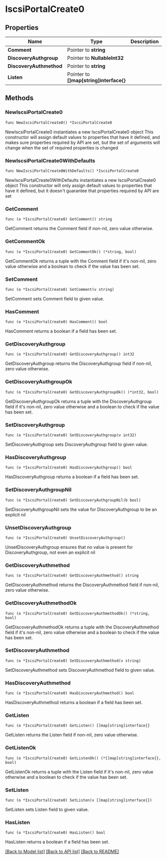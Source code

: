 # IscsiPortalCreate0

## Properties

Name | Type | Description | Notes
------------ | ------------- | ------------- | -------------
**Comment** | Pointer to **string** |  | [optional] 
**DiscoveryAuthgroup** | Pointer to **NullableInt32** |  | [optional] 
**DiscoveryAuthmethod** | Pointer to **string** |  | [optional] 
**Listen** | Pointer to **[]map[string]interface{}** |  | [optional] 

## Methods

### NewIscsiPortalCreate0

`func NewIscsiPortalCreate0() *IscsiPortalCreate0`

NewIscsiPortalCreate0 instantiates a new IscsiPortalCreate0 object
This constructor will assign default values to properties that have it defined,
and makes sure properties required by API are set, but the set of arguments
will change when the set of required properties is changed

### NewIscsiPortalCreate0WithDefaults

`func NewIscsiPortalCreate0WithDefaults() *IscsiPortalCreate0`

NewIscsiPortalCreate0WithDefaults instantiates a new IscsiPortalCreate0 object
This constructor will only assign default values to properties that have it defined,
but it doesn't guarantee that properties required by API are set

### GetComment

`func (o *IscsiPortalCreate0) GetComment() string`

GetComment returns the Comment field if non-nil, zero value otherwise.

### GetCommentOk

`func (o *IscsiPortalCreate0) GetCommentOk() (*string, bool)`

GetCommentOk returns a tuple with the Comment field if it's non-nil, zero value otherwise
and a boolean to check if the value has been set.

### SetComment

`func (o *IscsiPortalCreate0) SetComment(v string)`

SetComment sets Comment field to given value.

### HasComment

`func (o *IscsiPortalCreate0) HasComment() bool`

HasComment returns a boolean if a field has been set.

### GetDiscoveryAuthgroup

`func (o *IscsiPortalCreate0) GetDiscoveryAuthgroup() int32`

GetDiscoveryAuthgroup returns the DiscoveryAuthgroup field if non-nil, zero value otherwise.

### GetDiscoveryAuthgroupOk

`func (o *IscsiPortalCreate0) GetDiscoveryAuthgroupOk() (*int32, bool)`

GetDiscoveryAuthgroupOk returns a tuple with the DiscoveryAuthgroup field if it's non-nil, zero value otherwise
and a boolean to check if the value has been set.

### SetDiscoveryAuthgroup

`func (o *IscsiPortalCreate0) SetDiscoveryAuthgroup(v int32)`

SetDiscoveryAuthgroup sets DiscoveryAuthgroup field to given value.

### HasDiscoveryAuthgroup

`func (o *IscsiPortalCreate0) HasDiscoveryAuthgroup() bool`

HasDiscoveryAuthgroup returns a boolean if a field has been set.

### SetDiscoveryAuthgroupNil

`func (o *IscsiPortalCreate0) SetDiscoveryAuthgroupNil(b bool)`

 SetDiscoveryAuthgroupNil sets the value for DiscoveryAuthgroup to be an explicit nil

### UnsetDiscoveryAuthgroup
`func (o *IscsiPortalCreate0) UnsetDiscoveryAuthgroup()`

UnsetDiscoveryAuthgroup ensures that no value is present for DiscoveryAuthgroup, not even an explicit nil
### GetDiscoveryAuthmethod

`func (o *IscsiPortalCreate0) GetDiscoveryAuthmethod() string`

GetDiscoveryAuthmethod returns the DiscoveryAuthmethod field if non-nil, zero value otherwise.

### GetDiscoveryAuthmethodOk

`func (o *IscsiPortalCreate0) GetDiscoveryAuthmethodOk() (*string, bool)`

GetDiscoveryAuthmethodOk returns a tuple with the DiscoveryAuthmethod field if it's non-nil, zero value otherwise
and a boolean to check if the value has been set.

### SetDiscoveryAuthmethod

`func (o *IscsiPortalCreate0) SetDiscoveryAuthmethod(v string)`

SetDiscoveryAuthmethod sets DiscoveryAuthmethod field to given value.

### HasDiscoveryAuthmethod

`func (o *IscsiPortalCreate0) HasDiscoveryAuthmethod() bool`

HasDiscoveryAuthmethod returns a boolean if a field has been set.

### GetListen

`func (o *IscsiPortalCreate0) GetListen() []map[string]interface{}`

GetListen returns the Listen field if non-nil, zero value otherwise.

### GetListenOk

`func (o *IscsiPortalCreate0) GetListenOk() (*[]map[string]interface{}, bool)`

GetListenOk returns a tuple with the Listen field if it's non-nil, zero value otherwise
and a boolean to check if the value has been set.

### SetListen

`func (o *IscsiPortalCreate0) SetListen(v []map[string]interface{})`

SetListen sets Listen field to given value.

### HasListen

`func (o *IscsiPortalCreate0) HasListen() bool`

HasListen returns a boolean if a field has been set.


[[Back to Model list]](../README.md#documentation-for-models) [[Back to API list]](../README.md#documentation-for-api-endpoints) [[Back to README]](../README.md)


